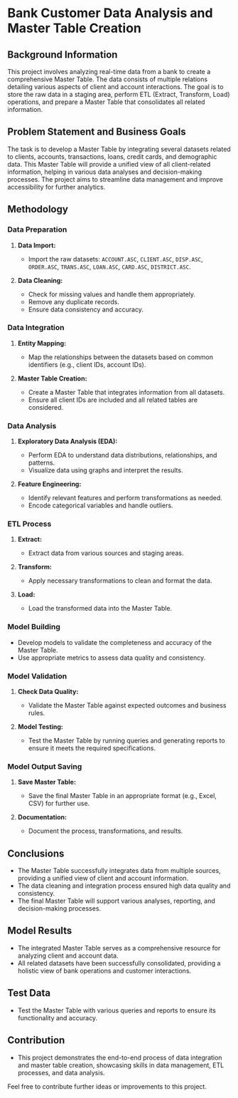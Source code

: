 # Bank Customer Data Analysis and Master Table Creation

## Background Information

This project involves analyzing real-time data from a bank to create a comprehensive Master Table. The data consists of multiple relations detailing various aspects of client and account interactions. The goal is to store the raw data in a staging area, perform ETL (Extract, Transform, Load) operations, and prepare a Master Table that consolidates all related information.

## Problem Statement and Business Goals

The task is to develop a Master Table by integrating several datasets related to clients, accounts, transactions, loans, credit cards, and demographic data. This Master Table will provide a unified view of all client-related information, helping in various data analyses and decision-making processes. The project aims to streamline data management and improve accessibility for further analytics.

## Methodology

### Data Preparation

1. **Data Import:**
   - Import the raw datasets: `ACCOUNT.ASC`, `CLIENT.ASC`, `DISP.ASC`, `ORDER.ASC`, `TRANS.ASC`, `LOAN.ASC`, `CARD.ASC`, `DISTRICT.ASC`.

2. **Data Cleaning:**
   - Check for missing values and handle them appropriately.
   - Remove any duplicate records.
   - Ensure data consistency and accuracy.

### Data Integration

1. **Entity Mapping:**
   - Map the relationships between the datasets based on common identifiers (e.g., client IDs, account IDs).

2. **Master Table Creation:**
   - Create a Master Table that integrates information from all datasets.
   - Ensure all client IDs are included and all related tables are considered.

### Data Analysis

1. **Exploratory Data Analysis (EDA):**
   - Perform EDA to understand data distributions, relationships, and patterns.
   - Visualize data using graphs and interpret the results.

2. **Feature Engineering:**
   - Identify relevant features and perform transformations as needed.
   - Encode categorical variables and handle outliers.

### ETL Process

1. **Extract:**
   - Extract data from various sources and staging areas.

2. **Transform:**
   - Apply necessary transformations to clean and format the data.

3. **Load:**
   - Load the transformed data into the Master Table.

### Model Building

- Develop models to validate the completeness and accuracy of the Master Table.
- Use appropriate metrics to assess data quality and consistency.

### Model Validation

1. **Check Data Quality:**
   - Validate the Master Table against expected outcomes and business rules.

2. **Model Testing:**
   - Test the Master Table by running queries and generating reports to ensure it meets the required specifications.

### Model Output Saving

1. **Save Master Table:**
   - Save the final Master Table in an appropriate format (e.g., Excel, CSV) for further use.

2. **Documentation:**
   - Document the process, transformations, and results.

## Conclusions

- The Master Table successfully integrates data from multiple sources, providing a unified view of client and account information.
- The data cleaning and integration process ensured high data quality and consistency.
- The final Master Table will support various analyses, reporting, and decision-making processes.

## Model Results

- The integrated Master Table serves as a comprehensive resource for analyzing client and account data.
- All related datasets have been successfully consolidated, providing a holistic view of bank operations and customer interactions.

## Test Data

- Test the Master Table with various queries and reports to ensure its functionality and accuracy.

## Contribution

- This project demonstrates the end-to-end process of data integration and master table creation, showcasing skills in data management, ETL processes, and data analysis.

Feel free to contribute further ideas or improvements to this project.
